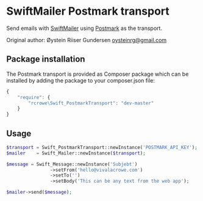 # SwiftMailer Postmark transport

Send emails with [SwiftMailer](http://) using [Postmark](http://postmarkapp.com) as the transport.

Original author: Øystein Riiser Gundersen <oysteinrg@gmail.com>

## Package installation

The Postmark transport is provided as Composer package which can be installed by adding the package to your composer.json file:

```javascript
{
    "require": {
        "rcrowe\Swift_PostmarkTransport": "dev-master"
    }
}
```

## Usage

```php
$transport = Swift_PostmarkTransport::newInstance('POSTMARK_API_KEY');
$mailer    = Swift_Mailer::newInstance($transport);

$message = Swift_Message::newInstance('Subjebt')
                ->setFrom('hello@vivalacrowe.com')
                ->setTo('')
                ->setBody('This can be any text from the web app');

$mailer->send($message);
```